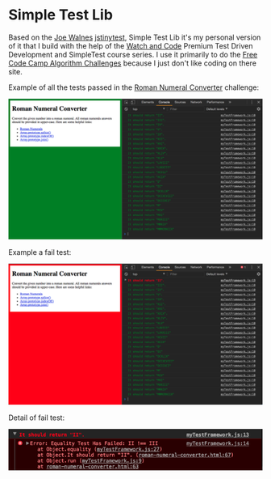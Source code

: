 # Simple Test Lib

Based on the [Joe Walnes](https://github.com/joewalnes) [jstinytest](https://github.com/joewalnes/jstinytest), Simple Test Lib it's my personal version of it that I build with the help of the [Watch and Code](https://watchandcode.com/p/premium) Premium Test Driven Development and SimpleTest course series.
I use it primarily to do the [Free Code Camp Algorithm Challenges](https://www.freecodecamp.org) because I just don't like coding on there site.

Example of all the tests passed in the [Roman Numeral Converter](https://www.freecodecamp.org/challenges/roman-numeral-converter) challenge:

![Roman Numeral Converter Simple Test Lib Screenshot](all-tests-passed-fcc-convert-roman-challenge.png)

Example a fail test:

![test-fail.png](test-fail.png)

Detail of fail test:

![test-fail-detail.png](test-fail-detail.png)